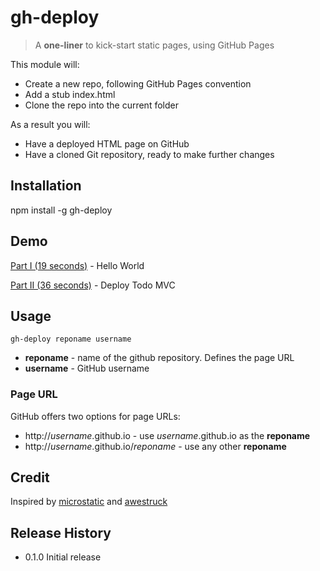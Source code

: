 # gh-deploy

> A **one-liner** to kick-start static pages, using GitHub Pages

This module will:

* Create a new repo, following GitHub Pages convention
* Add a stub index.html
* Clone the repo into the current folder

As a result you will:

* Have a deployed HTML page on GitHub
* Have a cloned Git repository, ready to make further changes

## Installation

  npm install -g gh-deploy

## Demo

[Part I (19 seconds)](http://youtu.be/vJlg-0y2fTY) - Hello World

[Part II (36 seconds)](http://youtu.be/5stwAqtgWTg) - Deploy Todo MVC


## Usage

```
gh-deploy reponame username
```

* **reponame** - name of the github repository. Defines the page URL
* **username** - GitHub username

### Page URL

GitHub offers two options for page URLs:

* http://*username*.github.io - use *username*.github.io as the **reponame**
* http://*username*.github.io/*reponame* - use any other **reponame**

## Credit
Inspired by [microstatic](https://github.com/moredip/microstatic) and [awestruck](http://awestruct.org/)

## Release History

* 0.1.0 Initial release
